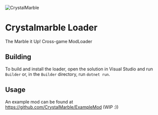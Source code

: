 ![CrystalMarble](https://github.com/user-attachments/assets/05e3afcc-fbd4-4985-a13b-1b5fdbcd5c3c)
# Crystalmarble Loader
The Marble it Up! Cross-game ModLoader
## Building

To build and install the loader, open the solution in Visual Studio and run `Builder` or, in the `Builder` directory, run `dotnet run`.
## Usage
An example mod can be found at https://github.com/CrystalMarble/ExampleMod (WIP :))
